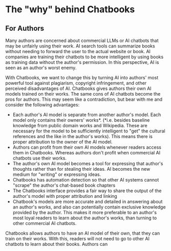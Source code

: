# The "why" behind Chatbooks

## For Authors

Many authors are concerned about commercial LLMs or AI chatbots that may be unfairly using their work. AI search tools can summarize books without needing to forward the user to the actual website or book. AI companies are training their chatbots to be more intelligent by using books as training data without the author's permission. In this perspective, AI is seen as an author's worst enemy.

With Chatbooks, we want to change this by turning AI into authors' most powerful tool against plagiarism, copyright infringement, and other perceived disadvantages of AI. Chatbooks gives authors their own AI models trained on their works. The same cons of AI chatbots become the pros for authors. This may seem like a contradiction, but bear with me and consider the following advantages:
 - Each author's AI model is separate from another author's model. Each model only contains their owners' works*. (*i.e. besides baseline knowledge from public domain works and Wikipedia. These are necessary for the model to be sufficiently intelligent to "get" the cultural references and the like in the author's works). This means there is proper attribution to the owner of the AI model. 
 - Authors can profit from their own AI models whenever readers access them in Chatbooks. Whereas authors don't profit when commercial AI chatbots use their works.
 - The author's own AI model becomes a tool for expressing that author's thoughts rather than for stealing their ideas. AI becomes the new medium for "writing" or expressing ideas.
 - Chatbooks has automation detection so that other AI systems cannot "scrape" the author's chat-based book chapters
 - The Chatbooks interface provides a fair way to share the output of the author's model with proper attribution and linking
 - Chatbook's models are more accurate and detailed in answering about an author's works, and also can potentially contain exclusive knowledge provided by the author. This makes it more preferable to an author's most loyal readers to learn about the author's works, than turning to other commercial AI chatbots.

Chatbooks allows authors to have an AI model of their own, that they can train on their works. With this, readers will not need to go to other AI chatbots to learn about their books. Authors can 